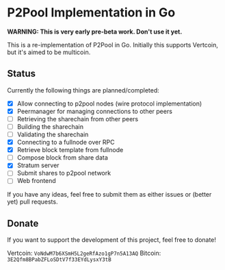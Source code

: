# P2Pool Implementation in Go

**WARNING: This is very early pre-beta work. Don't use it yet.**

This is a re-implementation of P2Pool in Go. Initially this supports Vertcoin, but it's aimed to be multicoin.

## Status

Currently the following things are planned/completed:

- [X] Allow connecting to p2pool nodes (wire protocol implementation)
- [X] Peermanager for managing connections to other peers
- [ ] Retrieving the sharechain from other peers
- [ ] Building the sharechain
- [ ] Validating the sharechain
- [X] Connecting to a fullnode over RPC
- [X] Retrieve block template from fullnode
- [ ] Compose block from share data
- [X] Stratum server
- [ ] Submit shares to p2pool network
- [ ] Web frontend

If you have any ideas, feel free to submit them as either issues or (better yet) pull requests.

## Donate

If you want to support the development of this project, feel free to donate!

Vertcoin: `VoNdwM7b6XSmH5L2geRfAzo1gP7n5A13AQ`
Bitcoin: `3E2Qfm8BPabZFLoSDtV7f33EYdLysxY3tB`
